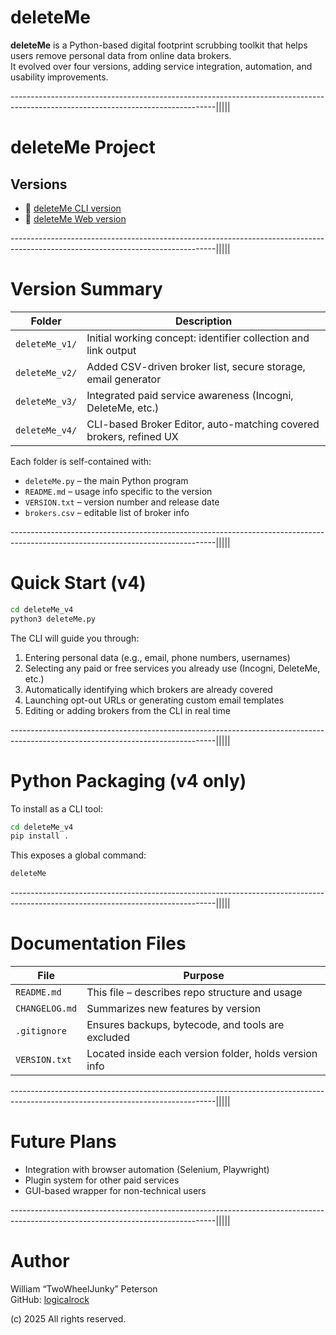# deleteMe

**deleteMe** is a Python-based digital footprint scrubbing toolkit that helps users remove personal data from online data brokers.  
It evolved over four versions, adding service integration, automation, and usability improvements.

---------------------------------------------------------------------------------------------------------------------------------|||||

# deleteMe Project

## Versions
- 🔹 [deleteMe CLI version](./deleteMe_v4/README.md)
- 🔸 [deleteMe Web version](./deleteMeWeb/README.md)

---------------------------------------------------------------------------------------------------------------------------------|||||

# Version Summary

| Folder         | Description                                               |
|----------------|-----------------------------------------------------------|
| `deleteMe_v1/` | Initial working concept: identifier collection and link output |
| `deleteMe_v2/` | Added CSV-driven broker list, secure storage, email generator |
| `deleteMe_v3/` | Integrated paid service awareness (Incogni, DeleteMe, etc.) |
| `deleteMe_v4/` | CLI-based Broker Editor, auto-matching covered brokers, refined UX |

Each folder is self-contained with:
- `deleteMe.py` – the main Python program
- `README.md` – usage info specific to the version
- `VERSION.txt` – version number and release date
- `brokers.csv` – editable list of broker info

---------------------------------------------------------------------------------------------------------------------------------|||||

# Quick Start (v4)

```bash
cd deleteMe_v4
python3 deleteMe.py
```

The CLI will guide you through:
1. Entering personal data (e.g., email, phone numbers, usernames)
2. Selecting any paid or free services you already use (Incogni, DeleteMe, etc.)
3. Automatically identifying which brokers are already covered
4. Launching opt-out URLs or generating custom email templates
5. Editing or adding brokers from the CLI in real time

---------------------------------------------------------------------------------------------------------------------------------|||||

# Python Packaging (v4 only)

To install as a CLI tool:

```bash
cd deleteMe_v4
pip install .
```

This exposes a global command:

```bash
deleteMe
```

---------------------------------------------------------------------------------------------------------------------------------|||||

# Documentation Files

| File             | Purpose                                      |
|------------------|----------------------------------------------|
| `README.md`      | This file – describes repo structure and usage |
| `CHANGELOG.md`   | Summarizes new features by version           |
| `.gitignore`     | Ensures backups, bytecode, and tools are excluded |
| `VERSION.txt`    | Located inside each version folder, holds version info |

---------------------------------------------------------------------------------------------------------------------------------|||||

# Future Plans

- Integration with browser automation (Selenium, Playwright)
- Plugin system for other paid services
- GUI-based wrapper for non-technical users

---------------------------------------------------------------------------------------------------------------------------------|||||

# Author

William “TwoWheelJunky” Peterson  
GitHub: [logicalrock](https://github.com/logicalrock)

(c) 2025 All rights reserved.
